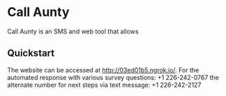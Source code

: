 # Call Aunty

Call Aunty is an SMS and web tool that allows 
## Quickstart
The website can be accessed at http://03ed01b5.ngrok.io/.
For the automated response with various survey questions: +1 226-242-0767
the alternate number for next steps via text message: +1 226-242-2127

